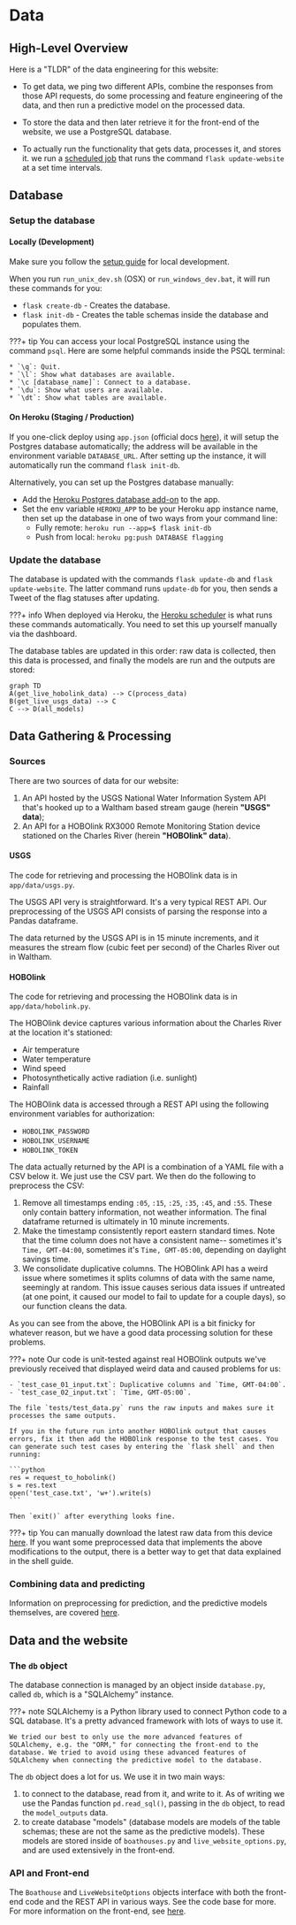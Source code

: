 # Data

## High-Level Overview

Here is a "TLDR" of the data engineering for this website:

- To get data, we ping two different APIs, combine the responses from those API requests, do some processing and feature engineering of the data, and then run a predictive model on the processed data.

- To store the data and then later retrieve it for the front-end of the website, we use a PostgreSQL database.

- To actually run the functionality that gets data, processes it, and stores it. we run a [scheduled job](https://en.wikipedia.org/wiki/Job_scheduler) that runs the command `flask update-website` at a set time intervals.

## Database

### Setup the database

#### Locally (Development)

Make sure you follow the [setup guide](../setup) for local development.

When you run `run_unix_dev.sh` (OSX) or `run_windows_dev.bat`, it will run these commands for you:

- `flask create-db` - Creates the database.
- `flask init-db` - Creates the table schemas inside the database and populates them.

???+ tip
    You can access your local PostgreSQL instance using the command `psql`. Here are some helpful commands inside the PSQL terminal:
    
    * `\q`: Quit.
    * `\l`: Show what databases are available.
    * `\c [database_name]`: Connect to a database.
    * `\du`: Show what users are available.
    * `\dt`: Show what tables are available.


#### On Heroku (Staging / Production)

If you one-click deploy using `app.json` (official docs [here](https://devcenter.heroku.com/articles/app-json-schema)), it will setup the Postgres database automatically; the address will be available in the environment variable `DATABASE_URL`. After setting up the instance, it will automatically run the command `flask init-db`.

Alternatively, you can set up the Postgres database manually:

- Add the [Heroku Postgres database add-on](https://elements.heroku.com/addons/heroku-postgresql) to the app.
- Set the env variable `HEROKU_APP` to be your Heroku app instance name, then set up the database in one of two ways from your command line:
  - Fully remote: `heroku run --app=$ flask init-db`
  - Push from local: `heroku pg:push DATABASE flagging`

### Update the database

The database is updated with the commands `flask update-db` and `flask update-website`. The latter command runs `update-db` for you, then sends a Tweet of the flag statuses after updating.

???+ info
    When deployed via Heroku, the [Heroku scheduler](https://devcenter.heroku.com/articles/scheduler) is what runs these commands automatically. You need to set this up yourself manually via the dashboard.

The database tables are updated in this order: raw data is collected, then this data is processed, and finally the models are run and the outputs are stored:

```mermaid
graph TD
A(get_live_hobolink_data) --> C(process_data)
B(get_live_usgs_data) --> C
C --> D(all_models)
```

## Data Gathering & Processing

### Sources

There are two sources of data for our website:

1. An API hosted by the USGS National Water Information System API that's hooked up to a Waltham based stream gauge (herein **"USGS" data**);
2. An API for a HOBOlink RX3000 Remote Monitoring Station device stationed on the Charles River (herein **"HOBOlink" data**).

#### USGS 

The code for retrieving and processing the HOBOlink data is in `app/data/usgs.py`.

The USGS API very is straightforward. It's a very typical REST API. Our preprocessing of the USGS API consists of parsing the response into a Pandas dataframe.

The data returned by the USGS API is in 15 minute increments, and it measures the stream flow (cubic feet per second) of the Charles River out in Waltham.

#### HOBOlink

The code for retrieving and processing the HOBOlink data is in `app/data/hobolink.py`.

The HOBOlink device captures various information about the Charles River at the location it's stationed:

- Air temperature
- Water temperature
- Wind speed
- Photosynthetically active radiation (i.e. sunlight)
- Rainfall

The HOBOlink data is accessed through a REST API using the following environment variables for authorization:
 
- `HOBOLINK_PASSWORD`
- `HOBOLINK_USERNAME`
- `HOBOLINK_TOKEN`

The data actually returned by the API is a combination of a YAML file with a CSV below it. We just use the CSV part. We then do the following to preprocess the CSV:

1. Remove all timestamps ending `:05`, `:15`, `:25`, `:35`, `:45`, and `:55`. These only contain battery information, not weather information. The final dataframe returned is ultimately in 10 minute increments.
2. Make the timestamp consistently report eastern standard times. Note that the time column does not have a consistent name-- sometimes it's `Time, GMT-04:00`, sometimes it's `Time, GMT-05:00`, depending on daylight savings time.
3. We consolidate duplicative columns. The HOBOlink API has a weird issue where sometimes it splits columns of data with the same name, seemingly at random. This issue causes serious data issues if untreated (at one point, it caused our model to fail to update for a couple days), so our function cleans the data.

As you can see from the above, the HOBOlink API is a bit finicky for whatever reason, but we have a good data processing solution for these problems.

???+ note
    Our code is unit-tested against real HOBOlink outputs we've previously received that displayed weird data and caused problems for us:
    
    - `test_case_01_input.txt`: Duplicative columns and `Time, GMT-04:00`.
    - `test_case_02_input.txt`: `Time, GMT-05:00`.
    
    The file `tests/test_data.py` runs the raw inputs and makes sure it processes the same outputs.
    
    If you in the future run into another HOBOlink output that causes errors, fix it then add the HOBOlink response to the test cases. You can generate such test cases by entering the `flask shell` and then running:
    
    ```python
    res = request_to_hobolink()
    s = res.text
    open('test_case.txt', 'w+').write(s)
    ```
    
    Then `exit()` after everything looks fine.

???+ tip
    You can manually download the latest raw data from this device [here](https://www.hobolink.com/p/0cdac4a6910cef5a8883deb005d73ae1). If you want some preprocessed data that implements the above modifications to the output, there is a better way to get that data explained in the shell guide.

### Combining data and predicting

Information on preprocessing for prediction, and the predictive models themselves, are covered [here](./predictive_models).

## Data and the website

### The `db` object

The database connection is managed by an object inside `database.py`, called `db`, which is a "SQLAlchemy" instance.

???+ note
    SQLAlchemy is a Python library used to connect Python code to a SQL database. It's a pretty advanced framework with lots of ways to use it.
    
    We tried our best to only use the more advanced features of SQLAlchemy, e.g. the "ORM," for connecting the front-end to the database. We tried to avoid using these advanced features of SQLAlchemy when connecting the predictive model to the database.

The `db` object does a lot for us. We use it in two main ways: 

1. to connect to the database, read from it, and write to it. As of writing we use the Pandas function `pd.read_sql()`, passing in the `db` object, to read the `model_outputs` data.
2. to create database "models" (database models are models of the table schemas; these are not the same as the predictive models). These models are stored inside of `boathouses.py` and `live_website_options.py`, and are used extensively in the front-end.

### API and Front-end

The `Boathouse` and `LiveWebsiteOptions` objects interface with both the front-end code and the REST API in various ways. See the code base for more. For more information on the front-end, see [here](./frontend).
